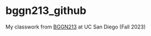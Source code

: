 # bggn213_github
My classwork from [BGGN213](https://bioboot.github.io/bggn213_F23/) at UC San Diego (Fall 2023)
